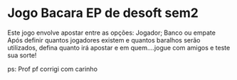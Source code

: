 # Jogo Bacara EP de desoft sem2
Este jogo envolve apostar entre as opções: Jogador; Banco ou empate
Após definir quantos jogadores existem e quantos baralhos serão utilizados, defina quanto irá apostar e em quem....jogue com amigos e teste sua sorte!


ps: Prof pf corrigi com carinho
